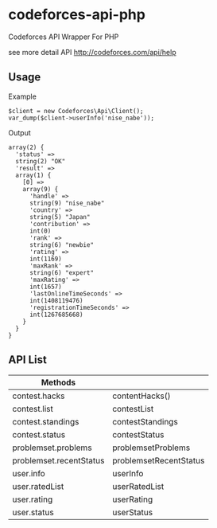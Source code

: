 codeforces-api-php
==================

Codeforces API Wrapper For PHP 

see more detail API http://codeforces.com/api/help

## Usage

Example
```
$client = new Codeforces\Api\Client();
var_dump($client->userInfo('nise_nabe'));
```

Output
```
array(2) {
  'status' =>
  string(2) "OK"
  'result' =>
  array(1) {
    [0] =>
    array(9) {
      'handle' =>
      string(9) "nise_nabe"
      'country' =>
      string(5) "Japan"
      'contribution' =>
      int(0)
      'rank' =>
      string(6) "newbie"
      'rating' =>
      int(1169)
      'maxRank' =>
      string(6) "expert"
      'maxRating' =>
      int(1657)
      'lastOnlineTimeSeconds' =>
      int(1408119476)
      'registrationTimeSeconds' =>
      int(1267685668)
    }
  }
}
```

## API List

| Methods                 |                         |
|-------------------------|-------------------------|
| contest.hacks           | contentHacks()          |
| contest.list            | contestList             |
| contest.standings       | contestStandings        |
| contest.status          | contestStatus           |
| problemset.problems     | problemsetProblems      |
| problemset.recentStatus | problemsetRecentStatus  |
| user.info               | userInfo                |
| user.ratedList          | userRatedList           |
| user.rating             | userRating              |
| user.status             | userStatus              |
